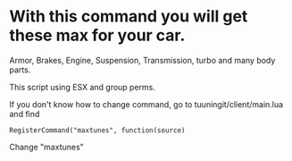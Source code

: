 # With this command you will get these max for your car. 

Armor, Brakes, Engine, Suspension, Transmission, turbo and many body parts. 

This script using ESX and group perms.

If you don't know how to change command, go to tuuningit/client/main.lua and find 

```
RegisterCommand("maxtunes", function(source)
```
Change "maxtunes"
